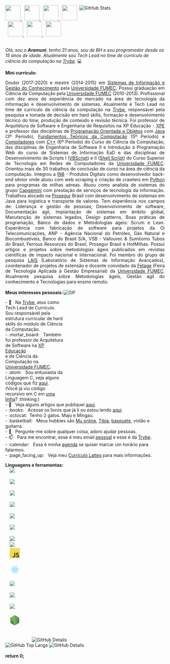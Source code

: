 <div>
  <div>
  <img align="right" alt="GitHub Stats" width="270px" src="http://github-profile-summary-cards.vercel.app/api/cards/stats?username=joaopauloaramuni&theme=github_dark"/>
  </div>
  <div>
  <a href="https://github.com/joaopauloaramuni">
    <img src="https://cdn-icons-png.flaticon.com/512/25/25231.png" width="48px" height="48px">
  </a>
  &nbsp;  
  <a href="mailto:joaopauloaramuni@gmail.com">
    <img src="https://cdn-icons-png.flaticon.com/512/95/95627.png" width="48px" height="48px">
  </a>
  &nbsp;
  <a href="https://wa.me/5531980402103">
    <img src="https://img.icons8.com/pastel-glyph/2x/whatsapp.png" width="48px" height="48px">
  </a>
  &nbsp;
  <a href="https://www.instagram.com/joaopauloaramuni/">
    <img src="https://cdn-icons-png.flaticon.com/512/1384/1384015.png" width="48px" height="48px">
  </a>
  &nbsp;
  <a href="https://www.skoob.com.br/perfil/Aramuni">
    <img src="https://cdn.icon-icons.com/icons2/2622/PNG/512/brand_skoob_icon_157802.png" width="48px" height="48px">
  </a>
  &nbsp;
  <a href="https://www.linkedin.com/in/joaopauloaramuni/">
    <img src="https://cdn-icons-png.flaticon.com/512/61/61109.png" width="48px" height="48px">
  </a>
  &nbsp;
  <a href="http://lattes.cnpq.br/1208427665892059">
    <img src="https://i.imgur.com/2iVxee6.png" width="48px" height="48px">
  </a>
  <br />
  <br />
  </div>
</div>

<i>Olá, sou o <b>Aramuni</b>, tenho 31 anos, sou de BH e sou programador desde os 15 anos de idade. Atualmente sou Tech Lead no time de currículo de ciência da computação na <a href="https://www.betrybe.com/">Trybe</a>.</i> :computer:

<b>Mini currículo:</b>

<div align="justify">
  Doutor (2017-2020) e mestre (2014-2015) em <a href="http://ppg.fumec.br/sigc/">Sistemas de Informação e Gestão do Conhecimento</a> pela <a href="http://www.fumec.br/">Universidade FUMEC</a>. Possui graduação em Ciência da Computação pela <a href="http://www.fumec.br/">Universidade FUMEC</a> (2010-2013). Profissional com dez anos de experiência de mercado na área de tecnologia da informação e desenvolvimento de sistemas. Atualmente é Tech Lead no time de currículo de ciência da computação na <a href="https://www.betrybe.com/">Trybe</a>, responsável pela pesquisa e tomada de decisão em hard skills, formação e desenvolvimento técnico do time, produção de conteúdo e revisão técnica. Foi professor de Arquitetura de Software e Engenharia de Requisitos na XP Educação - <a href="https://www.xpeducacao.com.br/">XPE</a> e professor das disciplinas de <a href="https://github.com/joaopauloaramuni/poo">Programação Orientada a Objetos</a> com <a href="https://github.com/joaopauloaramuni/java">Java</a> (3º Período), <a href="https://github.com/joaopauloaramuni/ftc">Fundamentos Teóricos da Computação</a> (5º Período) e <a href="https://github.com/joaopauloaramuni/compiladores">Compiladores</a> com <a href="https://github.com/joaopauloaramuni/cpp">C++</a> (6º Período) do Curso de Ciência da Computação, das disciplinas de Engenharia de Software II e Introdução à Programação Web do curso de Sistemas de Informação EaD e das disciplinas de Desenvolvimento de Scripts I (<a href="https://github.com/joaopauloaramuni/vbscript">VBScript</a>) e II (<a href="https://github.com/joaopauloaramuni/shellscript">Shell Script</a>) do Curso Superior de Tecnologia em Redes de Computadores da <a href="http://www.fumec.br/">Universidade FUMEC</a>. Orientou mais de 30 trabalhos de conclusão de curso na área de ciência da computação. Integrou a <a href="https://in8.com.br/">IN8</a> - Produtos Digitais como desenvolvedor back-end sênior onde atuou com web scraping e criação de crawlers em <a href="https://github.com/joaopauloaramuni/python">Python</a> para programas de milhas aéreas. Atuou como analista de sistemas do grupo <a href="https://www.capgemini.com/br-pt/">Capgemini</a> com prestação de serviços de tecnologia da informação. Trabalhou alocado na <a href="https://www.prosegur.com.br/">Prosegur</a> Brasil com desenvolvimento de sistemas em Java para logística e transporte de valores. Tem experiência nos campos de: Liderança e gestão de pessoas, Desenvolvimento de software, Documentação ágil, Implantação de sistemas em âmbito global, Manutenção de sistemas legados, Design patterns, Boas práticas de programação, Banco de dados e Metodologias ágeis: Scrum e Lean. Experiência com fabricação de software para projetos da Oi Telecomunicações, ANP - Agência Nacional do Petróleo, Gás Natural e Biocombustíveis, Banco do Brasil S/A, VSB - Vallourec & Sumitomo Tubos do Brasil, Ferrous Resources do Brasil, Prosegur Brasil e HotMilhas. Possui artigos e projetos sobre metodologias ágeis publicados em revistas científicas de impacto nacional e internacional. Foi membro do grupo de pesquisa <a href="http://www.fumec.br/lais/index.html">LAIS</a> (Laboratório de Sistemas de Informação Avançados), coordenador de projetos de extensão e docente convidado da <a href="http://www.fumec.br/sites/fetage/">Fetage</a> (Feira de Tecnologia Aplicada à Gestão Empresarial) da <a href="http://www.fumec.br/">Universidade FUMEC</a>. Atualmente pesquisa sobre Metodologias ágeis, Gestão ágil do conhecimento e Tecnologias para ensino remoto.
</div>

<div>
  <br />
  <div>
  <img align="right" alt="GIF" src="https://media4.giphy.com/media/qgQUggAC3Pfv687qPC/giphy.gif" width="320px" height="340px"/>
  </div>
  <b>Meus interesses pessoais:</b>
  <p>
  - 💼 &nbsp; Na <a href="https://www.betrybe.com/">Trybe</a>, atuo como Tech Lead de Currículo. Sou responsável pela estrutura curricular de hard skills do módulo de Ciência da Computação.
  <br />
  - :mortar_board: &nbsp; Também fui professor de Arquitetura de Software na <a href="https://www.xpeducacao.com.br/">XP Educação</a><br /> e de Ciência da Computação na <a href="http://www.fumec.br/">Universidade FUMEC</a>.
  <br />
  - :atom: &nbsp; Sou entusiasta da Linguagem C, veja alguns códigos que fiz <a href="https://github.com/joaopauloaramuni/c">aqui</a>.
  <br />(Você já viu código recursivo em C em <a href="https://github.com/joaopauloaramuni/c/blob/master/Aramuni.c">uma linha</a>? :thinking:)
  <br />
  - 📝 &nbsp; Veja alguns artigos que publiquei <a href="https://scholar.google.com.br/citations?user=OARYxSYAAAAJ&hl=pt-BR&oi=ao">aqui</a>.
  <br />
  - :books: &nbsp; Acesse os livros que já li ou estou lendo <a href="https://www.skoob.com.br/perfil/Aramuni">aqui</a>.
  <br />
  - :octocat:&nbsp; Tenho 2 gatos. Maju e Mingau.
  <br />
  - :basketball: &nbsp; Meus hobbies são <a href="https://muonline.webzen.com/pt">Mu online</a>, <a href="https://www.demolidores.com.br/">Tibia</a>, <a href="https://olympico.com.br/esportes/basquete/">basquete</a>, violão e guitarra.
  <br />
  - 💬 &nbsp; Pergunte-me sobre qualquer coisa, adoro ajudar pessoas.
  <br />
  - 📫 &nbsp; Para me encontrar, esse é meu email <a href="mailto:joaopauloaramuni@gmail.com">pessoal</a> e esse é da <a href="mailto:joao.aramuni@betrybe.com">Trybe</a>.
  <br />
  - :calendar: &nbsp; Essa é minha <a href="https://calendly.com/aramuni/30min">agenda</a> se quiser marcar um horário para falarmos.
  <br />
  - :page_facing_up: &nbsp; Veja meu <a href="http://lattes.cnpq.br/1208427665892059">Currículo Lattes</a> para mais informações.
  </p>
</div>

<div>
  <b>Linguagens e ferramentas:</b> 
  <code>
  <img height="32" src="https://camo.githubusercontent.com/7c9b27101ba491969d016f2f2427c3e066f7bd0b/68747470733a2f2f63646e2e7261776769742e636f6d2f6f64622f6f6666696369616c2d626173682d6c6f676f2f6d61737465722f6173736574732f4c6f676f732f4964656e746974792f504e472f424153485f6c6f676f2d7472616e73706172656e742d62672d636f6c6f722e706e67">
  </code>
  &nbsp; 
  <code>
  <img height="32" src="https://cdn3.iconfinder.com/data/icons/logos-and-brands-adobe/512/267_Python-512.png">
  </code>
  &nbsp; 
  <code>
  <img height="32" src="https://cdn.iconscout.com/icon/free/png-512/c-programming-569564.png">
  </code>
  &nbsp; 
  <code>
  <img height="32" src="https://user-images.githubusercontent.com/42747200/46140125-da084900-c26d-11e8-8ea7-c45ae6306309.png">
  </code>
  &nbsp; 
  <code>
  <img height="32" src="https://cdn.icon-icons.com/icons2/2415/PNG/512/java_original_wordmark_logo_icon_146459.png">
  </code>
  &nbsp; 
  <code>
  <img height="32" src="https://www.playframework.com/assets/images/logos/3740142a5b6d7e5c73afc223f837c2ed-play_full_color.png">
  </code>
  &nbsp; 
  <code>
  <img height="32" src="https://camo.githubusercontent.com/f72f377226de9f17aa8de60aacd287069503c807/68747470733a2f2f63646e2e737667706f726e2e636f6d2f6c6f676f732f68746d6c2d352e737667"></code>
  &nbsp; 
  <code>
  <img height="32" src="https://camo.githubusercontent.com/f68dff6e71f5f47d3cbb727b0112b162b2cf32a1/68747470733a2f2f63646e2e737667706f726e2e636f6d2f6c6f676f732f6373732d332e737667"></code>
  &nbsp; 
  <code>
  <img height="32" src="https://raw.githubusercontent.com/github/explore/80688e429a7d4ef2fca1e82350fe8e3517d3494d/topics/javascript/javascript.png">
  </code>
  &nbsp; 
  <code>
  <img height="32" src="https://raw.githubusercontent.com/github/explore/80688e429a7d4ef2fca1e82350fe8e3517d3494d/topics/react/react.png">
  </code>
  &nbsp; 
  <code>
  <img height="32" src="https://icons-for-free.com/iconfiles/png/512/development+logo+mysql+icon-1320184807686758112.png">
  </code>
  &nbsp; 
  <code>
  <img height="32" src="https://cdn.iconscout.com/icon/free/png-512/postgresql-226047.png">
  </code>
  &nbsp; 
  <code>
  <img height="32" src="https://cdn.iconscout.com/icon/free/png-512/mongodb-226029.png">
  </code>
  &nbsp; 
  <code>
  <img height="32" src="https://raw.githubusercontent.com/github/explore/80688e429a7d4ef2fca1e82350fe8e3517d3494d/topics/nodejs/nodejs.png">
  </code>
</div>
<br />
<div>
  <img align="right" alt="GitHub Details" width="420px" src="http://github-profile-summary-cards.vercel.app/api/cards/profile-details?username=joaopauloaramuni&theme=github_dark"/>
  <img alt="GitHub Top Langs" width="200px" src="http://github-profile-summary-cards.vercel.app/api/cards/repos-per-language?username=joaopauloaramuni&theme=github_dark"/>
  <img alt="GitHub Details" width="200px" src="http://github-profile-summary-cards.vercel.app/api/cards/productive-time?username=joaopauloaramuni&theme=github_dark"/>
</div>
<br />
<b>return 0;</b>
